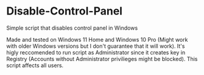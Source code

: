 # Disable-Control-Panel
Simple script that disables control panel in Windows

Made and tested on Windows 11 Home and Windows 10 Pro (Might work with older Windows
versions but I don't guarantee that it will work). It's higly reccomended to run
script as Administrator since it creates key in Registry (Accounts without Administrator
privilieges might be blocked). This script affects all users.
